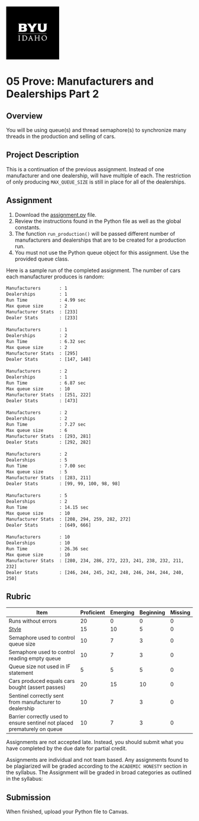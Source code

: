 ![](../../banner.png)

# 05 Prove: Manufacturers and Dealerships Part 2

## Overview

You will be using queue(s) and thread semaphore(s) to synchronize many threads in the production and selling of cars.

## Project Description

This is a continuation of the previous assignment.  Instead of one manufacturer and one dealership, will have multiple of each.  The restriction of only producing `MAX_QUEUE_SIZE` is still in place for all of the dealerships.

## Assignment

1. Download the [assignment.py](assignment.py) file.
2. Review the instructions found in the Python file as well as the global constants.
4. The function `run_production()` will be passed different number of manufacturers and dealerships that are to be created for a production run.
5. You must not use the Python queue object for this assignment.  Use the provided queue class.

Here is a sample run of the completed assignment.  The number of cars each manufacturer produces is random:

```
Manufacturers       : 1
Dealerships         : 1
Run Time            : 4.99 sec
Max queue size      : 2
Manufacturer Stats  : [233]
Dealer Stats        : [233]

Manufacturers       : 1
Dealerships         : 2
Run Time            : 6.32 sec
Max queue size      : 2
Manufacturer Stats  : [295]
Dealer Stats        : [147, 148]

Manufacturers       : 2
Dealerships         : 1
Run Time            : 6.87 sec
Max queue size      : 10
Manufacturer Stats  : [251, 222]
Dealer Stats        : [473]

Manufacturers       : 2
Dealerships         : 2
Run Time            : 7.27 sec
Max queue size      : 6
Manufacturer Stats  : [293, 281]
Dealer Stats        : [292, 282]

Manufacturers       : 2
Dealerships         : 5
Run Time            : 7.00 sec
Max queue size      : 5
Manufacturer Stats  : [283, 211]
Dealer Stats        : [99, 99, 100, 98, 98]

Manufacturers       : 5
Dealerships         : 2
Run Time            : 14.15 sec
Max queue size      : 10
Manufacturer Stats  : [208, 294, 259, 282, 272]
Dealer Stats        : [649, 666]

Manufacturers       : 10
Dealerships         : 10
Run Time            : 26.36 sec
Max queue size      : 10
Manufacturer Stats  : [280, 234, 286, 272, 223, 241, 238, 232, 211, 232]
Dealer Stats        : [246, 244, 245, 242, 248, 246, 244, 244, 240, 250]
```


## Rubric

Item | Proficient | Emerging | Beginning | Missing
--- | --- | --- | --- | ---
Runs without errors | 20 | 0 | 0 | 0
[Style](../../style.md) | 15 | 10 | 5 | 0
Semaphore used to control queue size | 10 | 7 | 3 | 0
Semaphore used to control reading empty queue | 10 | 7 | 3 | 0
Queue size not used in IF statement | 5 | 5 | 5 | 0
Cars produced equals cars bought (assert passes) | 20 | 15 | 10 | 0
Sentinel correctly sent from manufacturer to dealership | 10 | 7 | 3 | 0
Barrier correctly used to ensure sentinel not placed prematurely on queue | 10 | 7 | 3 | 0

Assignments are not accepted late. Instead, you should submit what you have completed by the due date for partial credit.

Assignments are individual and not team based.  Any assignments found to be  plagiarized will be graded according to the `ACADEMIC HONESTY` section in the syllabus. The Assignment will be graded in broad categories as outlined in the syllabus:

## Submission

When finished, upload your Python file to Canvas.